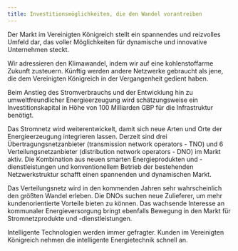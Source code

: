 ```yaml
---
title: Investitionsmöglichkeiten, die den Wandel vorantreiben
---
```


Der Markt im Vereinigten Königreich stellt ein spannendes und reizvolles Umfeld dar, das voller Möglichkeiten für dynamische und innovative Unternehmen steckt.

Wir adressieren den Klimawandel, indem wir auf eine kohlenstoffarme Zukunft zusteuern. Künftig werden andere Netzwerke gebraucht als jene, die dem Vereinigten Königreich in der Vergangenheit gedient haben.

Beim Anstieg des Stromverbrauchs und der Entwicklung hin zu umweltfreundlicher Energieerzeugung wird schätzungsweise ein Investitionskapital in Höhe von 100 Milliarden GBP für die Infrastruktur benötigt.

Das Stromnetz wird weiterentwickelt, damit sich neue Arten und Orte der Energieerzeugung integrieren lassen. Derzeit sind drei Übertragungsnetzanbieter (transmission network operators - TNO) und 6 Verteilungsnetzanbieter (distribution network operators - DNO) im Markt aktiv. Die Kombination aus neuen smarten Energieprodukten und -dienstleistungen und konventionellem Betrieb der bestehenden Netzwerkstruktur schafft einen spannenden und dynamischen Markt.

Das Verteilungsnetz wird in den kommenden Jahren sehr wahrscheinlich den größten Wandel erleben.  Die DNOs suchen neue Zulieferer, um mehr kundenorientierte Vorteile bieten zu können. Das wachsende Interesse an kommunaler Energieversorgung bringt ebenfalls Bewegung in den Markt für Stromnetzprodukte und -dienstleistungen.

Intelligente Technologien werden immer gefragter. Kunden im Vereinigten Königreich nehmen die intelligente Energietechnik schnell an.
